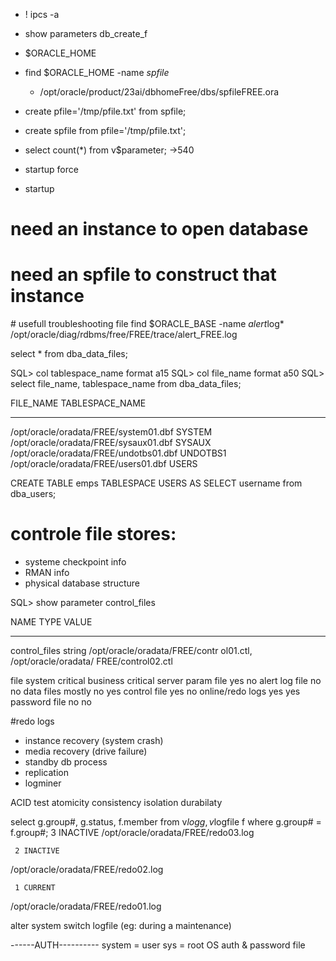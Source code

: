 - ! ipcs -a
- show parameters db_create_f
- $ORACLE_HOME
- find $ORACLE_HOME -name *spfile*
	- /opt/oracle/product/23ai/dbhomeFree/dbs/spfileFREE.ora

- create pfile='/tmp/pfile.txt' from spfile;
- create spfile from pfile='/tmp/pfile.txt';

- select count(*) from v$parameter;  ->540
- startup force
- startup 

# need an instance to open database
# need an spfile to construct that instance

# usefull troubleshooting file
find $ORACLE_BASE -name *alert*log*
/opt/oracle/diag/rdbms/free/FREE/trace/alert_FREE.log

select * from dba_data_files;

SQL> col tablespace_name format a15
SQL> col file_name format a50 
SQL> select file_name, tablespace_name from dba_data_files;

FILE_NAME					                      TABLESPACE_NAME
-------------------------------------------------- ---------------
/opt/oracle/oradata/FREE/system01.dbf		   SYSTEM
/opt/oracle/oradata/FREE/sysaux01.dbf		   SYSAUX
/opt/oracle/oradata/FREE/undotbs01.dbf		   UNDOTBS1
/opt/oracle/oradata/FREE/users01.dbf		   USERS

CREATE TABLE emps TABLESPACE USERS AS SELECT username from dba_users;

# controle file stores:
- systeme checkpoint info 
- RMAN info
- physical database structure

SQL> show parameter control_files

NAME				     TYPE	 VALUE
------------------------------------ ----------- ------------------------------
control_files		string	 /opt/oracle/oradata/FREE/contr
          						 ol01.ctl, /opt/oracle/oradata/
          						 FREE/control02.ctl


file                                       system critical        business critical
server param file                          yes                    no
alert log file                             no                     no
data files                                 mostly no              yes
control file                               yes                    no
online/redo logs                           yes                    yes
password file                              no                     no

#redo logs
- instance recovery (system crash)
- media recovery (drive failure)
- standby db process
- replication 
- logminer

ACID test 
atomicity consistency isolation durabilaty

select g.group#, g.status, f.member from v$log g, v$logfile f where g.group# = f.group#; 
	 3 INACTIVE
/opt/oracle/oradata/FREE/redo03.log

	 2 INACTIVE
/opt/oracle/oradata/FREE/redo02.log

	 1 CURRENT
/opt/oracle/oradata/FREE/redo01.log


alter system switch logfile (eg: during a maintenance)


------AUTH----------
system = user
sys = root
OS auth & password file



